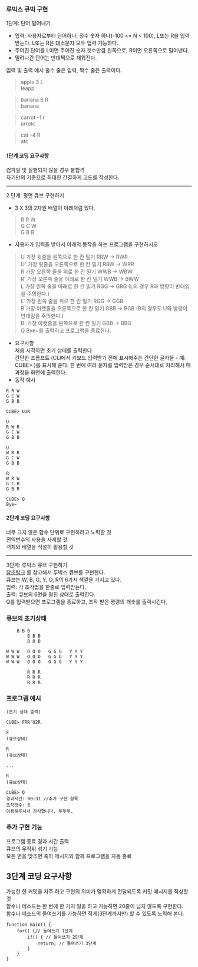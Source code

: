 ### 루빅스 큐빅 구현
1단계: 단어 밀어내기   

- 입력: 사용자로부터 단어하나, 정수 숫자 하나(-100 <= N < 100), L또는 R을 입력받는다. L또는 R은 대소문자 모두 입력 가능하다.
- 주어진 단어를 L이면 주어진 숫자 갯수만큼 왼쪽으로, R이면 오른쪽으로 밀어낸다.
- 밀려나간 단어는 반대쩍으로 채워진다.

입력 및 출력 예시
홀수 줄은 입력, 짝수 줄은 출력이다.

> apple 3 L   
leapp

> banana 6 R   
banana

> carrot -1 r   
arrotc

> cat -4 R   
atc

#### 1단계 코딩 요구사항   
컴파일 및 실행되지 않을 경우 불합격   
자기만의 기준으로 최대한 간결하게 코드를 작성한다.
____
2.단계: 평면 큐브 구현하기

- 3 X 3의 2차원 배열이 아래처럼 있다.
>  R R W   
  G C W   
  G B B
- 사용자가 입력을 받아서 아래의 동작을 하는 프로그램을 구현하시오
> U 가장 윗줄을 왼쪽으로 한 칸 밀기 RRW -> RWR   
> U' 가장 윗줄을 오른쪽으로 한 칸 밀기 RRW -> WRR   
> R 가장 오른쪽 줄을 위로 한 칸 밀기 WWB -> WBW   
> R' 가장 오른쪽 줄을 아래로 한 칸 밀기 WWB -> BWW   
> L 가장 왼쪽 줄을 아래로 한 칸 밀기 RGG -> GRG (L의 경우 R과 방향이 반대임을 주의한다.)   
> L' 가장 왼쪽 줄을 위로 한 칸 밀기 RGG -> GGR   
> B 가장 아랫줄을 오른쪽으로 한 칸 밀기 GBB -> BGB (B의 경우도 U와 방향이 반대임을 주의한다.)   
> B' 가장 아랫줄을 왼쪽으로 한 칸 밀기 GBB -> BBG   
> Q Bye~를 출력하고 프로그램을 종료한다.    
- 요구사항   
  처음 시작하면 초기 상태를 출력한다.   
  간단한 프롬프트 (CLI에서 키보드 입력받기 전에 표시해주는 간단한 글자들 - 예: CUBE> )를 표시해 준다.
  한 번에 여러 문자를 입력받은 경우 순서대로 처리해서 매 과정을 화면에 출력한다.
- 동작 예시   
```  
R R W
G C W
G B B

CUBE> UUR

U
R W R
G C W
G B B

U
W R R
G C W
G B B

R
W R W
G C B
G B R

CUBE> Q
Bye~ 
```
#### 2단계 코딩 요구사항
너무 크지 않은 함수 단위로 구현하려고 노력할 것   
전역변수의 사용을 자제할 것   
객체와 배열을 적절히 활용할 것   
____

3단계: 루빅스 큐브 구현하기   
[참조링크](https://cube3x3.com/%ED%81%90%EB%B8%8C%EB%A5%BC-%EB%A7%9E%EC%B6%94%EB%8A%94-%EB%B0%A9/#notation)
를 참고해서 루빅스 큐브를 구현한다.   
큐브는 W, B, G, Y, O, R의 6가지 색깔을 가지고 있다.   
입력: 각 조작법을 한줄로 입력받는다.   
출력: 큐브의 6면을 펄친 상태로 출력한다.   
Q를 입력받으면 프로그램을 종료하고, 조작 받은 명령의 개숫를 출력시킨다,   
### 큐브의 초기상태
```
   	B B B
        B B B
      	B B B
        
W W W 	O O O 	G G G 	Y Y Y
W W W 	O O O 	G G G 	Y Y Y
W W W 	O O O 	G G G 	Y Y Y

      	R R R
      	R R R 
      	R R R
```
### 프로그램 예시
```
(초기 상태 출력)

CUBE> FRR'U2R 

F
(큐브상태) 

R 
(큐브상태)

...

R
(큐브상태)

CUBE> Q 
경과시간: 00:31 //추가 구현 항목 
조작갯수: 6
이용해주셔서 감사합니다. 뚜뚜뚜.
```
### 추가 구현 기능
프로그램 종료 경과 시간 출력   
큐브의 무작위 섞기 기능   
모든 면을 맞추면 축하 메시지와 함께 프로그램을 자동 종료  

## 3단계 코딩 요구사항
가능한 한 커밋을 자주 하고 구현의 의미가 명확하게 전달되도록 커밋 메시지를 작성할 것  
함수나 메소드는 한 번에 한 가지 일을 하고 가능하면 20줄이 넘지 않도록 구현한다.  
함수나 메소드의 들여쓰기를 가능하면 적게(3단계까지만) 할 수 있도록 노력해 본다.  
```
function main() {
    for() {// 들여쓰기 1단계
        if() { // 들여쓰기 2단계
        	return; // 들여쓰기 3단계
        } 
    }
}
```